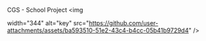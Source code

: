 CGS - School Project  <img 

                        
                        
  width="344" alt="key" src="https://github.com/user-attachments/assets/ba593510-51e2-43c4-b4cc-05b41b9729d4" />
